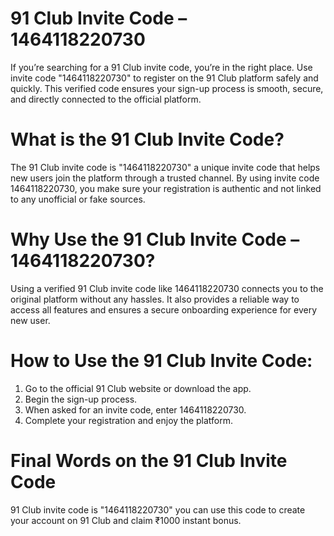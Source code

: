 # 91 Club Invite Code – 1464118220730
If you’re searching for a 91 Club invite code, you’re in the right place. Use invite code "1464118220730" to register on the 91 Club platform safely and quickly. This verified code ensures your sign-up process is smooth, secure, and directly connected to the official platform.
# What is the 91 Club Invite Code?
The 91 Club invite code is "1464118220730" a unique invite code that helps new users join the platform through a trusted channel. By using invite code 1464118220730, you make sure your registration is authentic and not linked to any unofficial or fake sources.
# Why Use the 91 Club Invite Code – 1464118220730?
Using a verified 91 Club invite code like 1464118220730 connects you to the original platform without any hassles. It also provides a reliable way to access all features and ensures a secure onboarding experience for every new user.
# How to Use the 91 Club Invite Code:
1. Go to the official 91 Club website or download the app.
2. Begin the sign-up process.
3. When asked for an invite code, enter 1464118220730.
4. Complete your registration and enjoy the platform.
# Final Words on the 91 Club Invite Code
91 Club invite code is "1464118220730" you can use this code to create your account on 91 Club and claim ₹1000 instant bonus.
